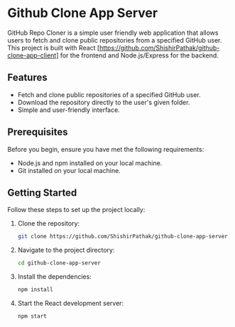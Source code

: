 # Github Clone App Server

GitHub Repo Cloner is a simple user friendly web application that allows users to fetch and clone public repositories from a specified GitHub user. This project is built with React [https://github.com/ShishirPathak/github-clone-app-client] for the frontend and Node.js/Express for the backend.

## Features

- Fetch and clone public repositories of a specified GitHub user.
- Download the repository directly to the user's given folder.
- Simple and user-friendly interface.

## Prerequisites

Before you begin, ensure you have met the following requirements:

- Node.js and npm installed on your local machine.
- Git installed on your local machine.

## Getting Started

Follow these steps to set up the project locally:

1. Clone the repository:

   ```bash
   git clone https://github.com/ShishirPathak/github-clone-app-server

2. Navigate to the project directory:

    ```bash
    cd github-clone-app-server

3. Install the dependencies:

    ```bash
    npm install

3. Start the React development server:

    ```bash
    npm start